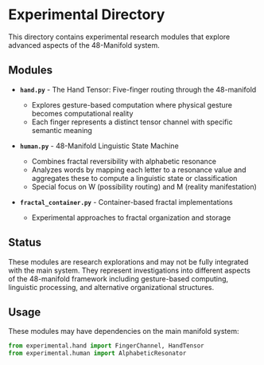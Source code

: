 # Experimental Directory

This directory contains experimental research modules that explore advanced aspects of the 48-Manifold system.

## Modules

- **`hand.py`** - The Hand Tensor: Five-finger routing through the 48-manifold
  - Explores gesture-based computation where physical gesture becomes computational reality
  - Each finger represents a distinct tensor channel with specific semantic meaning

- **`human.py`** - 48-Manifold Linguistic State Machine
  - Combines fractal reversibility with alphabetic resonance
  - Analyzes words by mapping each letter to a resonance value and aggregates these to compute a linguistic state or classification
  - Special focus on W (possibility routing) and M (reality manifestation)

- **`fractal_container.py`** - Container-based fractal implementations
  - Experimental approaches to fractal organization and storage

## Status

These modules are research explorations and may not be fully integrated with the main system. They represent investigations into different aspects of the 48-manifold framework including gesture-based computing, linguistic processing, and alternative organizational structures.

## Usage

These modules may have dependencies on the main manifold system:
```python
from experimental.hand import FingerChannel, HandTensor
from experimental.human import AlphabeticResonator
```
